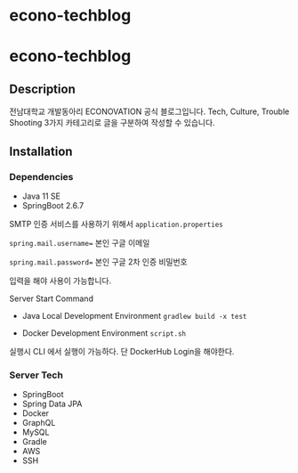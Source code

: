 ﻿# econo-techblog
# econo-techblog

## Description
전남대학교 개발동아리 ECONOVATION 공식 블로그입니다.
Tech, Culture, Trouble Shooting 3가지 카테고리로 글을 구분하여 작성할 수 있습니다.

## Installation
### Dependencies

- Java 11 SE
- SpringBoot 2.6.7

SMTP 인증 서비스를 사용하기 위해서 
`application.properties`

`spring.mail.username=` 본인 구글 이메일

`spring.mail.password=` 본인 구글 2차 인증 비밀번호


입력을 해야 사용이 가능합니다.

Server Start Command

- Java Local Development Environment
``` gradlew build -x test ```

- Docker Development Environment
``` script.sh ```

실행시 CLI 에서 실행이 가능하다. 단 DockerHub Login을 해야한다.


### Server Tech
- SpringBoot
- Spring Data JPA
- Docker
- GraphQL
- MySQL
- Gradle
- AWS
- SSH
